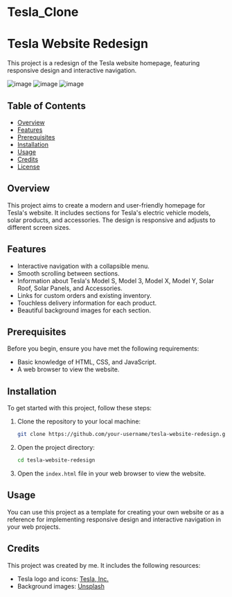 # Tesla_Clone

# Tesla Website Redesign

This project is a redesign of the Tesla website homepage, featuring responsive design and interactive navigation.


![image](https://github.com/Abhigyankrsingh/Tesla_Clone/assets/72941693/f381229b-c622-443c-82f7-6cb9e7af8986)
![image](https://github.com/Abhigyankrsingh/Tesla_Clone/assets/72941693/60a96660-af97-438f-b732-19bab3b4ff8b)
![image](https://github.com/Abhigyankrsingh/Tesla_Clone/assets/72941693/cb58a057-9e83-4be5-911c-db4c05ee2844)




## Table of Contents

- [Overview](#overview)
- [Features](#features)
- [Prerequisites](#prerequisites)
- [Installation](#installation)
- [Usage](#usage)
- [Credits](#credits)
- [License](#license)

## Overview

This project aims to create a modern and user-friendly homepage for Tesla's website. It includes sections for Tesla's electric vehicle models, solar products, and accessories. The design is responsive and adjusts to different screen sizes.

## Features

- Interactive navigation with a collapsible menu.
- Smooth scrolling between sections.
- Information about Tesla's Model S, Model 3, Model X, Model Y, Solar Roof, Solar Panels, and Accessories.
- Links for custom orders and existing inventory.
- Touchless delivery information for each product.
- Beautiful background images for each section.

## Prerequisites

Before you begin, ensure you have met the following requirements:

- Basic knowledge of HTML, CSS, and JavaScript.
- A web browser to view the website.

## Installation

To get started with this project, follow these steps:

1. Clone the repository to your local machine:

   ```bash
   git clone https://github.com/your-username/tesla-website-redesign.git
   ```

2. Open the project directory:

   ```bash
   cd tesla-website-redesign
   ```

3. Open the `index.html` file in your web browser to view the website.

## Usage

You can use this project as a template for creating your own website or as a reference for implementing responsive design and interactive navigation in your web projects.

## Credits

This project was created by me. It includes the following resources:

- Tesla logo and icons: [Tesla, Inc.](https://www.tesla.com/)
- Background images: [Unsplash](https://unsplash.com/)


